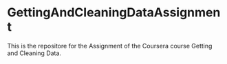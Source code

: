 # GettingAndCleaningDataAssignment
This is the repositore for the Assignment of the Coursera course Getting and Cleaning Data.
